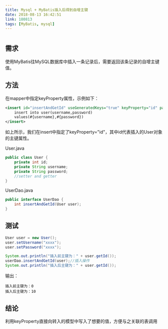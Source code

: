 ```yaml
---
title: Mysql + MyBatis插入后得到自增主键
date: 2018-08-13 16:42:51
link: 180813
tags: [MyBatis, mysql]
---
```

#

## 需求

使用MyBatis往MySQL数据库中插入一条记录后，需要返回该条记录的自增主键值。

## 方法

在mapper中指定keyProperty属性，示例如下：

```xml
<insert id="insertAndGetId" useGeneratedKeys="true" keyProperty="id" parameterType="com.liangyongrui.model.User">  
    insert into user(username,password)  
    values(#{username},#{password})  
</insert>
```

如上所示，我们在insert中指定了keyProperty="id"，其中id代表插入的User对象的主键属性。

User.java

```java
public class User {  
    private int id;  
    private String username;  
    private String password;  
    //setter and getter  
}
```

UserDao.java

```java
public interface UserDao {  
    int insertAndGetId(User user);  
}
```

## 测试

```java
User user = new User();  
user.setUsername("xxxx");  
user.setPassword("xxxx");  

System.out.println("插入前主键为：" + user.getId());  
userDao.insertAndGetId(user);//插入操作  
System.out.println("插入后主键为：" + user.getId());  
```

输出：

```shell
插入前主键为：0  
插入后主键为：10
```

## 结论

利用keyProperty直接向转入的模型中写入了想要的值，方便与之关联的表调用
